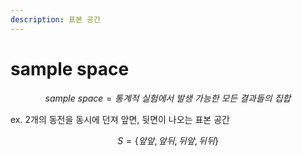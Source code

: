 ```yaml
---
description: 표본 공간
---
```


# sample space

$$
sample\ space=통계적\ 실험에서\ 발생\ 가능한\ 모든\ 결과들의\ 집합
$$

ex. 2개의 동전을 동시에 던져 앞면, 뒷면이 나오는 표본 공간

$$
S=\{앞앞, 앞뒤, 뒤앞, 뒤뒤\}
$$

